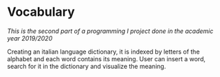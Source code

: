 # Vocabulary
*This is the second part of a programming I project done in the academic year 2019/2020*

Creating an italian language dictionary, it is indexed by letters of the alphabet and each word contains its meaning. User can insert a word, search for it in the dictionary and visualize the meaning. 

